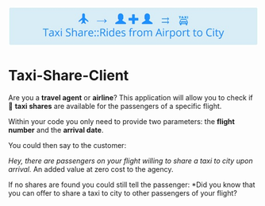 ![Taxi Share Banner](/banner600.jpg) 
# Taxi-Share-Client
Are you a **travel agent** or **airline**? This application will allow you to check if :taxi: **taxi shares** are available for the passengers of a specific flight.

Within your code you only need to provide two parameters: the **flight number** and the **arrival date**.

You could then say to the customer: 

*Hey, there are passengers on your flight willing to share a taxi to city upon arrival.* 
An added value at zero cost to the agency.

If no shares are found you could still tell the passenger:
*Did you know that you can offer to share a taxi to city to other passengers of your flight? 
